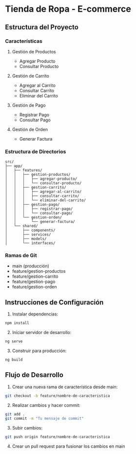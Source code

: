 # Tienda de Ropa - E-commerce

## Estructura del Proyecto

### Características
1. Gestión de Productos
   - Agregar Producto
   - Consultar Producto

2. Gestión de Carrito
   - Agregar al Carrito
   - Consultar Carrito
   - Eliminar del Carrito

3. Gestión de Pago
   - Registrar Pago
   - Consultar Pago

4. Gestión de Orden
   - Generar Factura

### Estructura de Directorios
```
src/
├── app/
│   ├── features/
│   │   ├── gestion-productos/
│   │   │   ├── agregar-producto/
│   │   │   └── consultar-producto/
│   │   ├── gestion-carrito/
│   │   │   ├── agregar-al-carrito/
│   │   │   ├── consultar-carrito/
│   │   │   └── eliminar-del-carrito/
│   │   ├── gestion-pago/
│   │   │   ├── registrar-pago/
│   │   │   └── consultar-pago/
│   │   └── gestion-orden/
│   │       └── generar-factura/
│   └── shared/
│       ├── components/
│       ├── services/
│       ├── models/
│       └── interfaces/
```

### Ramas de Git
- main (producción)
- feature/gestion-productos
- feature/gestion-carrito
- feature/gestion-pago
- feature/gestion-orden

## Instrucciones de Configuración

1. Instalar dependencias:
```bash
npm install
```

2. Iniciar servidor de desarrollo:
```bash
ng serve
```

3. Construir para producción:
```bash
ng build
```

## Flujo de Desarrollo

1. Crear una nueva rama de característica desde main:
```bash
git checkout -b feature/nombre-de-caracteristica
```

2. Realizar cambios y hacer commit:
```bash
git add .
git commit -m "Tu mensaje de commit"
```

3. Subir cambios:
```bash
git push origin feature/nombre-de-caracteristica
```

4. Crear un pull request para fusionar los cambios en main
